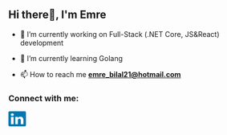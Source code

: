 <h2>Hi there👋, I'm Emre</h2>

- 🔭 I’m currently working on Full-Stack (.NET Core, JS&React) development

- 🌱 I’m currently learning Golang

- 📫 How to reach me **emre_bilal21@hotmail.com**

<h3 align="left">Connect with me:</h3>
<p align="left">
<a href="https://linkedin.com/in/emrebilal21" target="_blank"><img align="center" src="https://raw.githubusercontent.com/emrebilal/emrebilal/main/assets/linkedin.svg" alt="emrebilal21" height="30" width="35" /></a>
</p>
